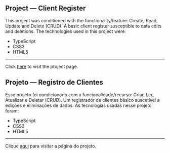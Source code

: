 ## Project — Client Register

This project was conditioned with the functionality/feature: Create, Read, Update and Delete (CRUD). A basic client register susceptible to data edits and deletions. The technologies used in this project were:

- TypeScript
- CSS3
- HTML5

---

Click [here]() to visit the project page.

## Projeto — Registro de Clientes

Esse projeto foi condicionado com a funcionalidade/recurso: Criar, Ler, Atualizar e Deletar (CRUD). Um registrador de clientes básico suscetível a edições e eliminações de dados. As tecnologias usadas nesse projeto foram:

- TypeScript
- CSS3
- HTML5

---

Clique [aqui]() para visitar a página do projeto.